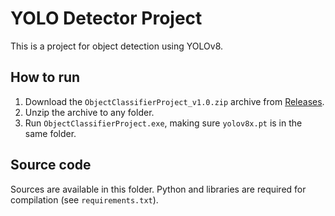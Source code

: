 # YOLO Detector Project
This is a project for object detection using YOLOv8.

## How to run
1. Download the `ObjectClassifierProject_v1.0.zip` archive from [Releases](https://github.com/OrangeP1llow/object-classifier-project/releases).
2. Unzip the archive to any folder.
3. Run `ObjectClassifierProject.exe`, making sure `yolov8x.pt` is in the same folder.

## Source code
Sources are available in this folder. Python and libraries are required for compilation (see `requirements.txt`).